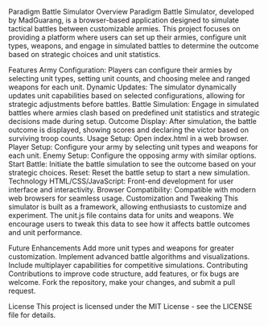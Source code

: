 Paradigm Battle Simulator
Overview
Paradigm Battle Simulator, developed by MadGuarang, is a browser-based application designed to simulate tactical battles between customizable armies. This project focuses on providing a platform where users can set up their armies, configure unit types, weapons, and engage in simulated battles to determine the outcome based on strategic choices and unit statistics.

Features
Army Configuration: Players can configure their armies by selecting unit types, setting unit counts, and choosing melee and ranged weapons for each unit.
Dynamic Updates: The simulator dynamically updates unit capabilities based on selected configurations, allowing for strategic adjustments before battles.
Battle Simulation: Engage in simulated battles where armies clash based on predefined unit statistics and strategic decisions made during setup.
Outcome Display: After simulation, the battle outcome is displayed, showing scores and declaring the victor based on surviving troop counts.
Usage
Setup: Open index.html in a web browser.
Player Setup: Configure your army by selecting unit types and weapons for each unit.
Enemy Setup: Configure the opposing army with similar options.
Start Battle: Initiate the battle simulation to see the outcome based on your strategic choices.
Reset: Reset the battle setup to start a new simulation.
Technology
HTML/CSS/JavaScript: Front-end development for user interface and interactivity.
Browser Compatibility: Compatible with modern web browsers for seamless usage.
Customization and Tweaking
This simulator is built as a framework, allowing enthusiasts to customize and experiment. The unit.js file contains data for units and weapons. We encourage users to tweak this data to see how it affects battle outcomes and unit performance.

Future Enhancements
Add more unit types and weapons for greater customization.
Implement advanced battle algorithms and visualizations.
Include multiplayer capabilities for competitive simulations.
Contributing
Contributions to improve code structure, add features, or fix bugs are welcome. Fork the repository, make your changes, and submit a pull request.

License
This project is licensed under the MIT License - see the LICENSE file for details.
